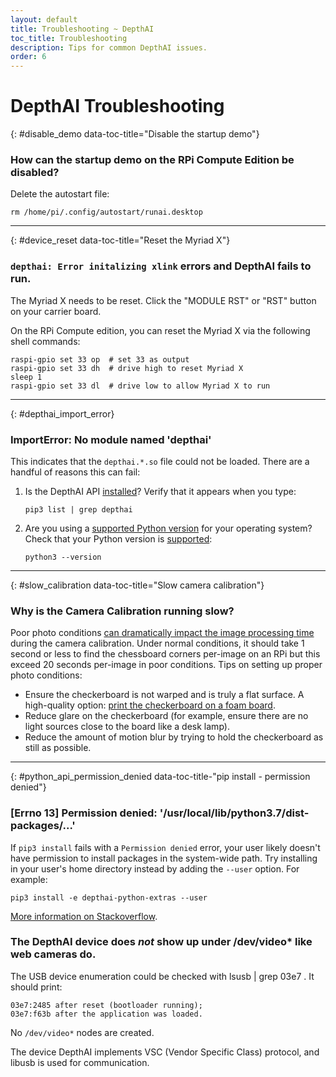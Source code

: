 ```yaml
---
layout: default
title: Troubleshooting ~ DepthAI
toc_title: Troubleshooting
description: Tips for common DepthAI issues.
order: 6
---
```


# DepthAI Troubleshooting

{: #disable_demo data-toc-title="Disable the startup demo"}
### How can the startup demo on the RPi Compute Edition be disabled?

Delete the autostart file:

```
rm /home/pi/.config/autostart/runai.desktop
```
<hr/>

{: #device_reset data-toc-title="Reset the Myriad X"}
### `depthai: Error initalizing xlink` errors and DepthAI fails to run.

The Myriad X needs to be reset. Click the "MODULE RST" or "RST" button on your carrier board.

On the RPi Compute edition, you can reset the Myriad X via the following shell commands:

```
raspi-gpio set 33 op  # set 33 as output
raspi-gpio set 33 dh  # drive high to reset Myriad X
sleep 1
raspi-gpio set 33 dl  # drive low to allow Myriad X to run
```

<hr/>

{: #depthai_import_error}
### ImportError: No module named 'depthai'

This indicates that the `depthai.*.so` file could not be loaded. There are a handful of reasons this can fail:

1. Is the DepthAI API [installed](api/#install)? Verify that it appears when you type:
    ```
    pip3 list | grep depthai
    ```
2. Are you using a [supported Python version](/api/#python_version) for your operating system? Check that your Python version is [supported](/api/#python_version):
    ```
    python3 --version
    ```

<hr/>

{: #slow_calibration data-toc-title="Slow camera calibration"}
### Why is the Camera Calibration running slow?

Poor photo conditions [can dramatically impact the image processing time](https://stackoverflow.com/questions/51073309/why-does-the-camera-calibration-in-opencv-python-takes-more-than-30-minutes) during the camera calibration. Under normal conditions, it should take 1 second or less to find the chessboard corners per-image on an RPi but this exceed 20 seconds per-image in poor conditions. Tips on setting up proper photo conditions:

* Ensure the checkerboard is not warped and is truly a flat surface. A high-quality option: [print the checkerboard on a foam board](https://discuss.luxonis.com/d/38-easy-calibration-targets-for-depthai-opencv-checkerboard).
* Reduce glare on the checkerboard (for example, ensure there are no light sources close to the board like a desk lamp).
* Reduce the amount of motion blur by trying to hold the checkerboard as still as possible.

<hr/>

{: #python_api_permission_denied data-toc-title-"pip install - permission denied"}
### [Errno 13] Permission denied: '/usr/local/lib/python3.7/dist-packages/...'

If `pip3 install` fails with a `Permission denied` error, your user likely doesn't have permission to install packages in the system-wide path. Try installing in your user's home directory instead by adding the `--user` option. For example:

```
pip3 install -e depthai-python-extras --user
```

[More information on Stackoverflow](https://stackoverflow.com/questions/31512422/pip-install-failing-with-oserror-errno-13-permission-denied-on-directory).


### The DepthAI device does *not* show up under /dev/video* like web cameras do.

The USB device enumeration could be checked with lsusb | grep 03e7  . It should print:

`03e7:2485 after reset (bootloader running);`  
`03e7:f63b after the application was loaded.`

No `/dev/video*` nodes are created. 

The device DepthAI implements VSC (Vendor Specific Class) protocol, and libusb is used for communication.
